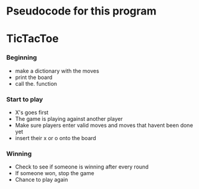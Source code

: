 # Pseudocode for this program

# TicTacToe

### Beginning
* make a dictionary with the moves
* print the board
* call the. function

### Start to play
* X's goes first
* The game is playing against another player
* Make sure players enter valid moves and moves that havent been done yet
* insert their x or o onto the board

### Winning
* Check to see if someone is winning after every round
* If someone won, stop the game
* Chance to play again 